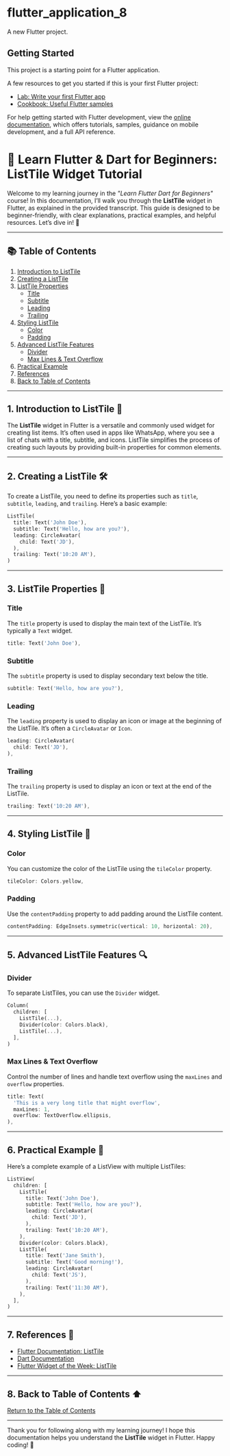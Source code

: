 # flutter_application_8

A new Flutter project.

## Getting Started

This project is a starting point for a Flutter application.

A few resources to get you started if this is your first Flutter project:

- [Lab: Write your first Flutter app](https://docs.flutter.dev/get-started/codelab)
- [Cookbook: Useful Flutter samples](https://docs.flutter.dev/cookbook)

For help getting started with Flutter development, view the
[online documentation](https://docs.flutter.dev/), which offers tutorials,
samples, guidance on mobile development, and a full API reference.

# 🚀 Learn Flutter & Dart for Beginners: ListTile Widget Tutorial

Welcome to my learning journey in the *"Learn Flutter Dart for Beginners"* course! In this documentation, I’ll walk you through the **ListTile** widget in Flutter, as explained in the provided transcript. This guide is designed to be beginner-friendly, with clear explanations, practical examples, and helpful resources. Let’s dive in! 🌟

---

## 📚 Table of Contents
1. [Introduction to ListTile](#introduction-to-listtile)
2. [Creating a ListTile](#creating-a-listtile)
3. [ListTile Properties](#listtile-properties)
   - [Title](#title)
   - [Subtitle](#subtitle)
   - [Leading](#leading)
   - [Trailing](#trailing)
4. [Styling ListTile](#styling-listtile)
   - [Color](#color)
   - [Padding](#padding)
5. [Advanced ListTile Features](#advanced-listtile-features)
   - [Divider](#divider)
   - [Max Lines & Text Overflow](#max-lines--text-overflow)
6. [Practical Example](#practical-example)
7. [References](#references)
8. [Back to Table of Contents](#table-of-contents)

---

## 1. Introduction to ListTile 📝
The **ListTile** widget in Flutter is a versatile and commonly used widget for creating list items. It’s often used in apps like WhatsApp, where you see a list of chats with a title, subtitle, and icons. ListTile simplifies the process of creating such layouts by providing built-in properties for common elements.

---

## 2. Creating a ListTile 🛠️
To create a ListTile, you need to define its properties such as `title`, `subtitle`, `leading`, and `trailing`. Here’s a basic example:

```dart
ListTile(
  title: Text('John Doe'),
  subtitle: Text('Hello, how are you?'),
  leading: CircleAvatar(
    child: Text('JD'),
  ),
  trailing: Text('10:20 AM'),
)
```

---

## 3. ListTile Properties 🧩

### Title
The `title` property is used to display the main text of the ListTile. It’s typically a `Text` widget.

```dart
title: Text('John Doe'),
```

### Subtitle
The `subtitle` property is used to display secondary text below the title.

```dart
subtitle: Text('Hello, how are you?'),
```

### Leading
The `leading` property is used to display an icon or image at the beginning of the ListTile. It’s often a `CircleAvatar` or `Icon`.

```dart
leading: CircleAvatar(
  child: Text('JD'),
),
```

### Trailing
The `trailing` property is used to display an icon or text at the end of the ListTile.

```dart
trailing: Text('10:20 AM'),
```

---

## 4. Styling ListTile 🎨

### Color
You can customize the color of the ListTile using the `tileColor` property.

```dart
tileColor: Colors.yellow,
```

### Padding
Use the `contentPadding` property to add padding around the ListTile content.

```dart
contentPadding: EdgeInsets.symmetric(vertical: 10, horizontal: 20),
```

---

## 5. Advanced ListTile Features 🔍

### Divider
To separate ListTiles, you can use the `Divider` widget.

```dart
Column(
  children: [
    ListTile(...),
    Divider(color: Colors.black),
    ListTile(...),
  ],
)
```

### Max Lines & Text Overflow
Control the number of lines and handle text overflow using the `maxLines` and `overflow` properties.

```dart
title: Text(
  'This is a very long title that might overflow',
  maxLines: 1,
  overflow: TextOverflow.ellipsis,
),
```

---

## 6. Practical Example 🚀
Here’s a complete example of a ListView with multiple ListTiles:

```dart
ListView(
  children: [
    ListTile(
      title: Text('John Doe'),
      subtitle: Text('Hello, how are you?'),
      leading: CircleAvatar(
        child: Text('JD'),
      ),
      trailing: Text('10:20 AM'),
    ),
    Divider(color: Colors.black),
    ListTile(
      title: Text('Jane Smith'),
      subtitle: Text('Good morning!'),
      leading: CircleAvatar(
        child: Text('JS'),
      ),
      trailing: Text('11:30 AM'),
    ),
  ],
)
```

---

## 7. References 📖
- [Flutter Documentation: ListTile](https://api.flutter.dev/flutter/material/ListTile-class.html)
- [Dart Documentation](https://dart.dev/guides)
- [Flutter Widget of the Week: ListTile](https://www.youtube.com/watch?v=l8dj0yPBvgQ)

---

## 8. Back to Table of Contents ⬆️
[Return to the Table of Contents](#table-of-contents)

---

Thank you for following along with my learning journey! I hope this documentation helps you understand the **ListTile** widget in Flutter. Happy coding! 🎉
